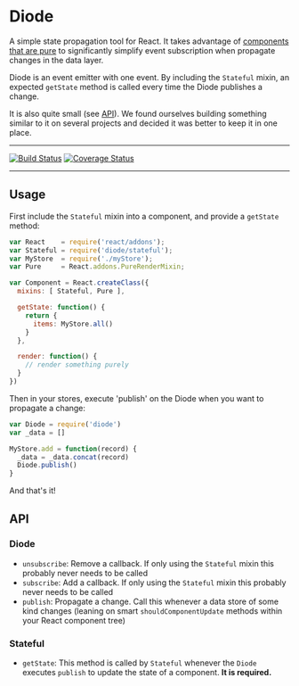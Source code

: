 # Diode

A simple state propagation tool for React. It takes advantage of 
[components that are pure](http://facebook.github.io/react/docs/pure-render-mixin.html)
to significantly simplify event subscription when propagate changes in the data layer.

Diode is an event emitter with one event. By including the `Stateful`
mixin, an expected `getState` method is called every time the Diode
publishes a change.

It is also quite small (see [API](#api)). We found ourselves building 
something similar to it on several projects and decided it was better
to keep it in one place.

---

[![Build Status](https://travis-ci.org/vigetlabs/diode.png?branch=master)](https://travis-ci.org/vigetlabs/diode)
[![Coverage Status](https://coveralls.io/repos/vigetlabs/diode/badge.svg)](https://coveralls.io/r/vigetlabs/diode)

---

## Usage

First include the `Stateful` mixin into a component, and provide a
`getState` method:

```javascript
var React    = require('react/addons');
var Stateful = require('diode/stateful');
var MyStore  = require('./myStore');
var Pure     = React.addons.PureRenderMixin;

var Component = React.createClass({
  mixins: [ Stateful, Pure ],

  getState: function() {
    return {
      items: MyStore.all()
    }
  },

  render: function() {
    // render something purely
  }
})
```

Then in your stores, execute 'publish' on the Diode when you want to
propagate a change:

```javascript
var Diode = require('diode')
var _data = []

MyStore.add = function(record) {
  _data = _data.concat(record)
  Diode.publish()
}
```

And that's it!

## API

### Diode

- `unsubscribe`: Remove a callback. If only using the `Stateful` mixin
  this probably never needs to be called
- `subscribe`: Add a callback. If only using the `Stateful` mixin
  this probably never needs to be called
- `publish`: Propagate a change. Call this whenever a data store of
  some kind changes (leaning on smart `shouldComponentUpdate` methods
  within your React component tree)

### Stateful

- `getState`: This method is called by `Stateful` whenever the `Diode`
  executes `publish` to update the state of a component. **It is required.**
